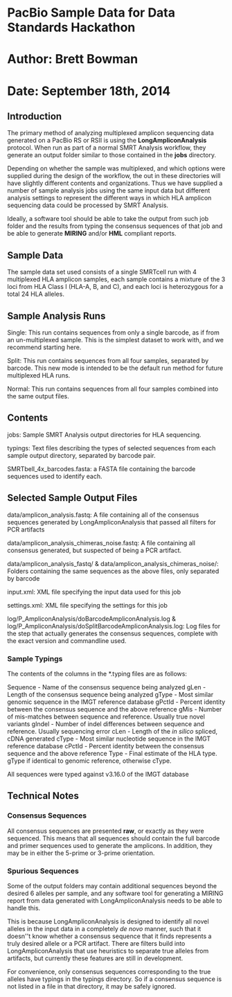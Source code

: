 # PacBio Sample Data for Data Standards Hackathon #
# Author: Brett Bowman
# Date: September 18th, 2014

## Introduction ##
The primary method of analyzing multiplexed amplicon sequencing data generated
on a PacBio RS or RSII is using the **LongAmpliconAnalysis** protocol. When
run as part of a normal SMRT Analysis workflow, they generate an output folder
similar to those contained in the **jobs** directory.

Depending on whether the sample was multiplexed, and which options were
supplied during the design of the workflow, the out in these directories
will have slightly different contents and organizations.  Thus we have 
supplied a number of sample analysis jobs using the same input data but 
different analysis settings to represent the different ways in which HLA 
amplicon sequencing data could be processed by SMRT Analysis.

Ideally, a software tool should be able to take the output from such job 
folder and the results from typing the consensus sequences of that job 
and be able to generate **MIRING** and/or **HML** compliant reports.

## Sample Data ##
The sample data set used consists of a single SMRTcell run with 4 multiplexed
HLA amplicon samples, each sample contains a mixture of the 3 loci from
HLA Class I (HLA-A, B, and C), and each loci is heterozygous for a total
24 HLA alleles.

## Sample Analysis Runs ##
Single: This run contains sequences from only a single barcode, as if
        from an un-multiplexed sample.  This is the simplest dataset
        to work with, and we recommend starting here.

Split:  This run contains sequences from all four samples, separated
        by barcode.  This new mode is intended to be the default run 
        method for future multiplexed HLA runs.

Normal: This run contains sequences from all four samples combined
        into the same output files.

## Contents ##
jobs: Sample SMRT Analysis output directories for HLA sequencing.

typings: Text files describing the types of selected sequences from
               each sample output directory, separated by barcode pair.

SMRTbell_4x_barcodes.fasta: a FASTA file containing the barcode sequences
                            used to identify each.

## Selected Sample Output Files ##
data/amplicon_analysis.fastq: A file containing all of the consensus sequences
                generated by LongAmpliconAnalysis that passed all filters
                for PCR artifacts

data/amplicon_analysis_chimeras_noise.fastq: A file containing all consensus 
                generated, but suspected of being a PCR artifact.
                            
data/amplicon_analysis_fastq/ &
data/amplicon_analysis_chimeras_noise/:
                Folders containing the same sequences as the above files, only
                separated by barcode

input.xml:  XML file specifying the input data used for this job

settings.xml:  XML file specifying the settings for this job

log/P_AmpliconAnalysis/doBarcodeAmpliconAnalysis.log &
log/P_AmpliconAnalysis/doSplitBarcodeAmpliconAnalysis.log:
                Log files for the step that actually generates the consensus
                sequences, complete with the exact version and commandline
                used.

### Sample Typings ###
The contents of the columns in the *.typing files are as follows:

Sequence - Name of the consensus sequence being analyzed
gLen     - Length of the consensus sequence being analyzed
gType    - Most similar genomic sequence in the IMGT reference database
gPctId   - Percent identity between the consensus sequence and the above reference
gMis     - Number of mis-matches between sequence and reference.  Usually true novel variants
gIndel   - Number of indel differences between sequence and reference.  Usually sequencing error
cLen     - Length of the _in silico_ spliced, cDNA generated
cType    - Most similar nucleotide sequence in the IMGT reference database
cPctId   - Percent identity between the consensus sequence and the above reference
Type     - Final estimate of the HLA type.  gType if identical to genomic reference, otherwise cType.

All sequences were typed against v3.16.0 of the IMGT database

## Technical Notes ##
### Consensus Sequences ###
All consensus sequences are presented **raw**, or exactly as they were sequenced.
This means that all sequences should contain the full barcode and primer sequences
used to generate the amplicons.  In addition, they may be in either the 5-prime or
3-prime orientation.

### Spurious Sequences ###
Some of the output folders may contain additional sequences beyond the desired
6 alleles per sample, and any software tool for generating a MIRING report
from data generated with LongAmpliconAnalysis needs to be able to handle this.

This is because LongAmpliconAnalysis is designed to identify all novel alleles 
in the input data in a completely *de novo* manner, such that it doesn''t know 
whether a consensus sequence that it finds represents a truly desired allele 
or a PCR artifact.  There are filters build into LongAmpliconAnalysis that use
heuristics to separate true alleles from artifacts, but currently these features
are still in development.

For convenience, only consensus sequences corresponding to the true alleles
have typings in the typings directory.  So if a consensus sequence is
not listed in a file in that directory, it may be safely ignored.